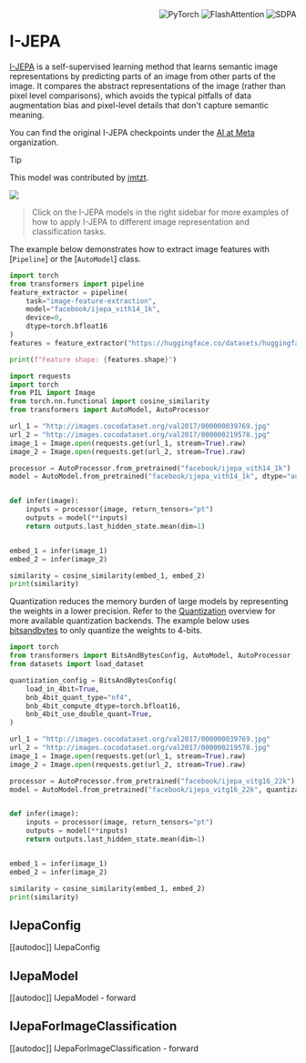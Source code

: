 <!--Copyright 2025 The HuggingFace Team. All rights reserved.

Licensed under the Apache License, Version 2.0 (the "License"); you may not use this file except in compliance with
the License. You may obtain a copy of the License at

http://www.apache.org/licenses/LICENSE-2.0

Unless required by applicable law or agreed to in writing, software distributed under the License is distributed on
an "AS IS" BASIS, WITHOUT WARRANTIES OR CONDITIONS OF ANY KIND, either express or implied. See the License for the
specific language governing permissions and limitations under the License.

⚠️ Note that this file is in Markdown but contain specific syntax for our doc-builder (similar to MDX) that may not be
rendered properly in your Markdown viewer.

-->

<div style="float: right;">
    <div class="flex flex-wrap space-x-1">
        <img alt="PyTorch" src="https://img.shields.io/badge/PyTorch-DE3412?style=flat&logo=pytorch&logoColor=white">
        <img alt="FlashAttention" src="https://img.shields.io/badge/%E2%9A%A1%EF%B8%8E%20FlashAttention-eae0c8?style=flat">
        <img alt="SDPA" src="https://img.shields.io/badge/SDPA-DE3412?style=flat&logo=pytorch&logoColor=white">
    </div>
</div>

# I-JEPA

[I-JEPA](https://huggingface.co/papers/2301.08243) is a self-supervised learning method that learns semantic image representations by predicting parts of an image from other parts of the image. It compares the abstract representations of the image (rather than pixel level comparisons), which avoids the typical pitfalls of data augmentation bias and pixel-level details that don't capture semantic meaning.

You can find the original I-JEPA checkpoints under the [AI at Meta](https://huggingface.co/facebook/models?search=ijepa) organization.
> [!TIP]
> This model was contributed by [jmtzt](https://huggingface.co/jmtzt).


<img src="https://huggingface.co/datasets/huggingface/documentation-images/resolve/main/transformers/model_doc/ijepa_architecture.jpg">


> Click on the I-JEPA models in the right sidebar for more examples of how to apply I-JEPA to different image representation and classification tasks.

The example below demonstrates how to extract image features with [`Pipeline`] or the [`AutoModel`] class.

<hfoptions id="usage">
<hfoption id="Pipeline">

```py
import torch
from transformers import pipeline
feature_extractor = pipeline(
    task="image-feature-extraction",
    model="facebook/ijepa_vith14_1k",
    device=0,
    dtype=torch.bfloat16
)
features = feature_extractor("https://huggingface.co/datasets/huggingface/documentation-images/resolve/main/pipeline-cat-chonk.jpeg", return_tensors=True)  

print(f"Feature shape: {features.shape}")

```

</hfoption>
<hfoption id="AutoModel">

```py
import requests
import torch
from PIL import Image
from torch.nn.functional import cosine_similarity
from transformers import AutoModel, AutoProcessor  

url_1 = "http://images.cocodataset.org/val2017/000000039769.jpg"  
url_2 = "http://images.cocodataset.org/val2017/000000219578.jpg"
image_1 = Image.open(requests.get(url_1, stream=True).raw)
image_2 = Image.open(requests.get(url_2, stream=True).raw)

processor = AutoProcessor.from_pretrained("facebook/ijepa_vith14_1k")  
model = AutoModel.from_pretrained("facebook/ijepa_vith14_1k", dtype="auto", attn_implementation="sdpa")  


def infer(image):  
    inputs = processor(image, return_tensors="pt")  
    outputs = model(**inputs)  
    return outputs.last_hidden_state.mean(dim=1)  


embed_1 = infer(image_1)  
embed_2 = infer(image_2)  

similarity = cosine_similarity(embed_1, embed_2)  
print(similarity)
```
</hfoption>
</hfoptions>


Quantization reduces the memory burden of large models by representing the weights in a lower precision. Refer to the [Quantization](../quantization/overview) overview for more available quantization backends.
The example below uses [bitsandbytes](../quantization/bitsandbytes) to only quantize the weights to 4-bits.

```py
import torch
from transformers import BitsAndBytesConfig, AutoModel, AutoProcessor
from datasets import load_dataset

quantization_config = BitsAndBytesConfig(
    load_in_4bit=True,
    bnb_4bit_quant_type="nf4",
    bnb_4bit_compute_dtype=torch.bfloat16,
    bnb_4bit_use_double_quant=True,
)

url_1 = "http://images.cocodataset.org/val2017/000000039769.jpg"
url_2 = "http://images.cocodataset.org/val2017/000000219578.jpg"
image_1 = Image.open(requests.get(url_1, stream=True).raw)
image_2 = Image.open(requests.get(url_2, stream=True).raw)

processor = AutoProcessor.from_pretrained("facebook/ijepa_vitg16_22k")
model = AutoModel.from_pretrained("facebook/ijepa_vitg16_22k", quantization_config=quantization_config, dtype="auto", attn_implementation="sdpa")


def infer(image):
    inputs = processor(image, return_tensors="pt")
    outputs = model(**inputs)
    return outputs.last_hidden_state.mean(dim=1)


embed_1 = infer(image_1)
embed_2 = infer(image_2)

similarity = cosine_similarity(embed_1, embed_2)
print(similarity)
```

## IJepaConfig

[[autodoc]] IJepaConfig

## IJepaModel

[[autodoc]] IJepaModel
    - forward

## IJepaForImageClassification

[[autodoc]] IJepaForImageClassification
    - forward

